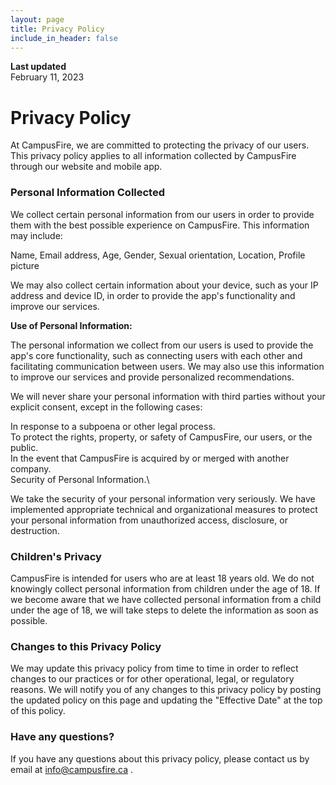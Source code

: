 ```yaml
---
layout: page
title: Privacy Policy
include_in_header: false
---
```


**Last updated**  
February 11, 2023



# Privacy Policy
At CampusFire, we are committed to protecting the privacy of our users. This privacy policy applies to all information collected by CampusFire through our website and mobile app.

### Personal Information Collected

We collect certain personal information from our users in order to provide them with the best possible experience on CampusFire. This information may include:

Name,
Email address,
Age,
Gender,
Sexual orientation,
Location,
Profile picture

We may also collect certain information about your device, such as your IP address and device ID, in order to provide the app's functionality and improve our services.


**Use of Personal Information:** 

The personal information we collect from our users is used to provide the app's core functionality, such as connecting users with each other and facilitating communication between users. We may also use this information to improve our services and provide personalized recommendations.

We will never share your personal information with third parties without your explicit consent, except in the following cases:

In response to a subpoena or other legal process.\
To protect the rights, property, or safety of CampusFire, our users, or the public.\
In the event that CampusFire is acquired by or merged with another company.\
Security of Personal Information.\

We take the security of your personal information very seriously. We have implemented appropriate technical and organizational measures to protect your personal information from unauthorized access, disclosure, or destruction.


### Children's Privacy

CampusFire is intended for users who are at least 18 years old. We do not knowingly collect personal information from children under the age of 18. If we become aware that we have collected personal information from a child under the age of 18, we will take steps to delete the information as soon as possible.

### Changes to this Privacy Policy

We may update this privacy policy from time to time in order to reflect changes to our practices or for other operational, legal, or regulatory reasons. We will notify you of any changes to this privacy policy by posting the updated policy on this page and updating the "Effective Date" at the top of this policy.

### Have any questions? 

If you have any questions about this privacy policy, please contact us by email at info@campusfire.ca .